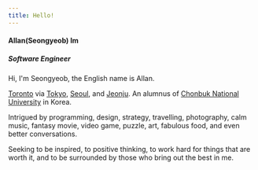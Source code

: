 ```yaml
---
title: Hello!
---
```


#### Allan(Seongyeob) Im

##### Software Engineer

Hi, I'm Seongyeob, the English name is Allan.

[Toronto](https://en.wikipedia.org/wiki/Toronto) via [Tokyo](https://en.wikipedia.org/wiki/Tokyo), [Seoul](https://en.wikipedia.org/wiki/Seoul), and [Jeonju](https://en.wikipedia.org/wiki/Jeonju). An alumnus of [Chonbuk National University](https://en.wikipedia.org/wiki/Chonbuk_National_University) in Korea.

Intrigued by programming, design, strategy, travelling, photography, calm music, fantasy movie, video game, puzzle, art, fabulous food, and even better conversations.

Seeking to be inspired, to positive thinking, to work hard for things that are worth it, and to be surrounded by those who bring out the best in me.
